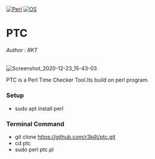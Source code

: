 
[![Perl](https://img.shields.io/badge/Perl-5-red.svg)](https://metacpan.org/release/perl/)
[![OS](https://img.shields.io/badge/Tested%20On-Linux-red.svg)](https://en.wikipedia.org/wiki/Linux)

# PTC

<h6>Author : RKT</h6>


![Screenshot_2020-12-23_15-43-03](https://user-images.githubusercontent.com/69615463/102986229-806b5380-4536-11eb-8248-e8099bebdfc3.png)



PTC is a Perl Time Checker Tool.Its build on perl program.


### Setup ###


+ sudo apt install perl


### Terminal Command ###

+ git clone https://github.com/r3k4t/ptc.git
+ cd ptc
+ sudo perl ptc.pl




